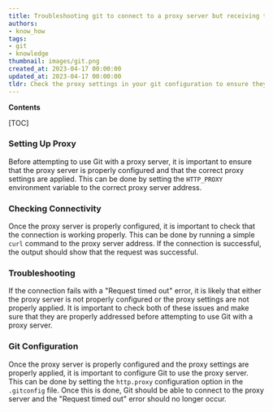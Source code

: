 ```yaml
---
title: Troubleshooting git to connect to a proxy server but receiving the error message "request timed out"
authors:
- know_how
tags:
- git
- knowledge
thumbnail: images/git.png
created_at: 2023-04-17 00:00:00
updated_at: 2023-04-17 00:00:00
tldr: Check the proxy settings in your git configuration to ensure they are correct.
---
```


**Contents**

[TOC]

### Setting Up Proxy

Before attempting to use Git with a proxy server, it is important to ensure that the proxy server is properly configured and that the correct proxy settings are applied. This can be done by setting the `HTTP_PROXY` environment variable to the correct proxy server address.

### Checking Connectivity

Once the proxy server is properly configured, it is important to check that the connection is working properly. This can be done by running a simple `curl` command to the proxy server address. If the connection is successful, the output should show that the request was successful.

### Troubleshooting

If the connection fails with a "Request timed out" error, it is likely that either the proxy server is not properly configured or the proxy settings are not properly applied. It is important to check both of these issues and make sure that they are properly addressed before attempting to use Git with a proxy server.

### Git Configuration

Once the proxy server is properly configured and the proxy settings are properly applied, it is important to configure Git to use the proxy server. This can be done by setting the `http.proxy` configuration option in the `.gitconfig` file. Once this is done, Git should be able to connect to the proxy server and the "Request timed out" error should no longer occur.
